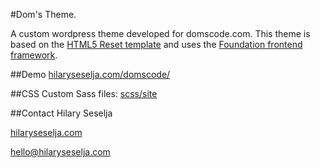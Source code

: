 #Dom's Theme.

A custom wordpress theme developed for domscode.com. This theme is based on the [HTML5 Reset template](https://github.com/murtaugh/HTML5-Reset) and uses the [Foundation frontend framework](http://foundation.zurb.com).

##Demo
[hilaryseselja.com/domscode/](http://hilaryseselja.com/domscode/)

##CSS
Custom Sass files: [scss/site](https://github.com/blue-baron/Doms-Theme/tree/master/scss/site)

##Contact
Hilary Seselja

[hilaryseselja.com](http://www.hilaryseselja.com)

[hello@hilaryseselja.com](mailto:hello@hilaryseselja.com)
